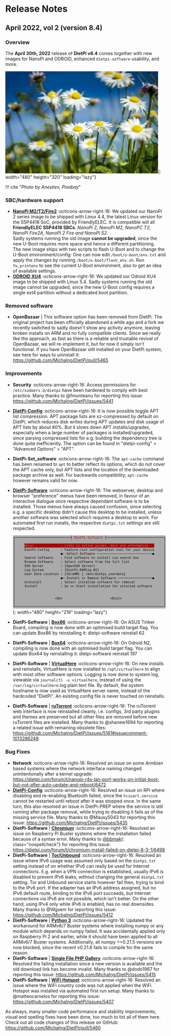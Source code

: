 # Release Notes

## April 2022, vol 2 (version 8.4)

### Overview

The **April 30th, 2022** release of **DietPi v8.4** comes together with new images for NanoPi and ODROID, enhanced `dietpi-software` usability, and more.

![daisy flowers](../assets/images/dietpi-release-v8_4.jpg){: width="480" height="320" loading="lazy"}

!!! cite "_Photo by Anestiev, Pixabay_"

### SBC/hardware support

- [**NanoPi M2/T2/Fire2**](../../hardware/#nanopi-series-friendlyelec) :octicons-arrow-right-16: We updated our NanoPi 2 series image to be shipped with Linux 4.4, the latest Linux version for the S5P4418 SoC, provided by FriendlyELEC. It is compatible will all **FriendlyELEC S5P4418 SBCs**: _NanoPi 2, NanoPi M2, NanoPC T2, NanoPi Fire2A, NanoPi 2 Fire and NanoPi S2_.  
Sadly systems running the old image **cannot be upgraded**, since the new U-Boot requires more space and hence a different partitioning.  
The new image ships with two scripts to flash U-Boot and to change the U-Boot environment/config: One can now edit `/boot/u-boot/env.txt` and apply the changes by running `/boot/u-boot/flash_env.sh`. Run `fw_printenv` to see the current U-Boot environment, also to get an idea of available settings.
- [**ODROID XU4**](../../hardware/#odroid) :octicons-arrow-right-16: We updated our Odroid XU4 image to be shipped with Linux 5.4. Sadly systems running the old image cannot be upgraded, since the new U-Boot config requires a single ext4 partition without a dedicated boot partition.

### Removed software

- **OpenBazaar** | This software option has been removed from DietPi. The original project has been officially abandoned a while ago and a fork we recently switched to sadly doesn't show any activity anymore, leaving broken installs on ARM and no fully compatible clients. Since we really like the approach, as fast as there is a reliable and trustable revival of OpenBazaar, we will re-implement it, but for now it simply isn't functional. If you have OpenBazaar still installed on your DietPi system, see here for ways to uninstall it: <https://github.com/MichaIng/DietPi/pull/5465>

### Improvements

- **Security** :octicons-arrow-right-16: Access permissions for `/etc/sudoers.d/dietpi` have been hardened to comply with best practice. Many thanks to @fmunteanu for reporting this issue: <https://github.com/MichaIng/DietPi/issues/5441>
- [**DietPi-Config**](../../dietpi_tools/#dietpi-configuration) :octicons-arrow-right-16: It is now possible toggle APT list compression. APT package lists are xz-compressed by default on DietPi, which reduces disk writes during APT updates and disk usage of APT lists by about 80%. But it slows down APT installs/upgrades, especially when a large number of packages is installed/upgraded, since parsing compressed lists for e.g. building the dependency tree is done quite inefficiently. The option can be found in "dietpi-config" > "Advanced Options" > "APT".
- **DietPi-Set_software** :octicons-arrow-right-16: The `apt-cache` command has been renamed to `apt` to better reflect its options, which do not cover the APT cache only, but APT lists and the location of the downloaded package archive as well. For backwards compatibility, `apt-cache` however remains valid for now.
- [**DietPi-Software**](../../dietpi_tools/#dietpi-software) :octicons-arrow-right-16: The webserver, desktop and browser "preference" menus have been removed, in favour of an interactive dialogue once respective dependant software is to be installed. Those menus have always caused confusion, since selecting e.g. a specific desktop didn't cause this desktop to be installed, unless another software was selected which requires a desktop to work. For automated first run installs, the respective `dietpi.txt` settings are still respected.

    ![DietPi-Software screenshot](../assets/images/dietpi-software.jpg){: width="480" height="218" loading="lazy"}

- **DietPi-Software** | [**Box86**](../../software/gaming/#box86) :octicons-arrow-right-16: On ASUS Tinker Board, compiling is now done with an optimised build target flag. You can update Box86 by reinstalling it: dietpi-software reinstall 62
- **DietPi-Software** | [**Box64**](../../software/gaming/#box64) :octicons-arrow-right-16: On Odroid N2, compiling is now done with an optimised build target flag. You can update Box64 by reinstalling it: dietpi-software reinstall 197
- **DietPi-Software** | [**VirtualHere**](../../software/remote_desktop/#virtualhere) :octicons-arrow-right-16: On new installs and reinstalls, VirtualHere is now installed to `/opt/virtualhere` to align with most other software options. Logging is now done to system log, viewable via `journalctl -u virtualhere`, instead of using the `/var/log/virtualhere`.log plain text file. By default, the system hostname is now used as VirtualHere server name, instead of the hardcoded "DietPi". An existing config file is never touched on reinstalls.
- **DietPi-Software** | [**ruTorrent**](../../software/bittorrent/#rtorrent) :octicons-arrow-right-16: The ruTorrent web interface is now reinstalled cleanly, i.e. configs, 3rd party plugins and themes are preserved but all other files are removed before new ruTorrent files are installed. Many thanks to @shanew1694 for reporting a related issue with remaining obsolete files: <https://github.com/MichaIng/DietPi/issues/5161#issuecomment-1013286248>

### Bug Fixes

- **Network** :octicons-arrow-right-16: Resolved an issue on some Armbian based systems where the network interface naming changed unintentionally after a kernel upgrade: <https://dietpi.com/forum/t/nanopi-r4s-lan-port-works-on-initial-boot-but-not-after-auto-update-and-reboot/6472>
- [**DietPi-Config**](../../dietpi_tools/#dietpi-configuration) :octicons-arrow-right-16: Resolved an issue on RPi where disabling and re-enabling Bluetooth failed, since the `hciuart.service` cannot be restarted until reboot after it was stopped once. In the same turn, this also resolved an issue in DietPi-PREP where the service is still running after package removal, while trying to disabling it fails as of the missing service file. Many thanks to @Mausy5043 for reporting this issue: <https://github.com/MichaIng/DietPi/issues/5435>
- **DietPi-Software** | [**Chromium**](../../software/desktop/#chromium) :octicons-arrow-right-16: Resolved an issue on Raspberry Pi Buster systems where the installation failed because of a syntax error. Many thanks to [@bbmak](https://dietpi.com/forum/u/bbmak/summary){: class="nospellcheck"} for reporting this issue: <https://dietpi.com/forum/t/chromium-install-failed-on-dietpi-8-3-1/6498>
- **DietPi-Software** | [**Tor/Unbound**](../../software/distributed_projects/#tor-relay) :octicons-arrow-right-16: Resolved an issue where IPv6 usage was assumed only based on the `dietpi.txt` setting instead of on whether IPv6 can really be used for Internet connections. E.g. when a VPN connection is established, usually IPv6 is disabled to prevent IPv6 leaks, without changing the general `dietpi.txt` setting. Tor and Unbound service starts however fail then, trying to bind to the IPv6 port. If the adapter has an IPv6 address assigned, but no IPv6 default route, binding to the IPv6 port succeeds, but Internet connections via IPv6 are not possible, which isn't better. On the other hand, using IPv4 only while IPv6 is enabled, has no real downsides. Many thanks to @Wgsem for reporting this issue: <https://github.com/MichaIng/DietPi/issues/5412>
- **DietPi-Software** | [**Python 3**](../../software/programming/#python-3) :octicons-arrow-right-16: Updated the workaround for ARMv6/7 Buster systems where installing numpy or any module which depends on numpy failed. It was accidentally applied only on Raspberry Pi 2 and earlier, while it should have been applied to all ARMv6/7 Buster systems. Additionally, all numpy >=0.21.5 versions are now blocked, since the recent v0.21.6 fails to compile for the same reason.
- **DietPi-Software** | [**Single File PHP Gallery**](../../software/social/#single-file-php-gallery) :octicons-arrow-right-16: Resolved the failing installation since a new version is available and the old download link has become invalid. Many thanks to @dodo1967 for reporting this issue: <https://github.com/MichaIng/DietPi/issues/5415>
- **DietPi-Software** | [**WiFi Hotspot**](../../software/advanced_networking/#wifi-hotspot) :octicons-arrow-right-16: Resolved an issue where the WiFi country code was not applied when the WiFi Hotspot was installed via automated first run setup. Many thanks to @matteocarnelos for reporting this issue: <https://github.com/MichaIng/DietPi/issues/5407>

As always, many smaller code performance and stability improvements, visual and spelling fixes have been done, too much to list all of them here. Check out all code changes of this release on GitHub: <https://github.com/MichaIng/DietPi/pull/5460>
